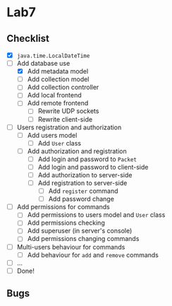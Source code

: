 # Lab7

## Checklist

  - [X] `java.time.LocalDateTime`
  - [ ] Add database use
    - [X] Add metadata model
    - [ ] Add collection model
    - [ ] Add collection controller
    - [ ] Add local frontend
    - [ ] Add remote frontend
      - [ ] Rewrite UDP sockets
      - [ ] Rewrite client-side
  - [ ] Users registration and authorization
    - [ ] Add users model
      - [ ] Add `User` class
    - [ ] Add authorization and registration
      - [ ] Add login and password to `Packet`
      - [ ] Add login and password to client-side
      - [ ] Add authorization to server-side
      - [ ] Add registration to server-side
        - [ ] Add `register` command
        - [ ] Add password change
  - [ ] Add permissions for commands
    - [ ] Add permissions to users model and `User` class
    - [ ] Add permissions checking
    - [ ] Add superuser (in server's console)
    - [ ] Add permissions changing commands
  - [ ] Multi-users behaviour for commands
    - [ ] Add behaviour for `add` and `remove` commands
  - [ ] ...
  - [ ] Done!

## Bugs
